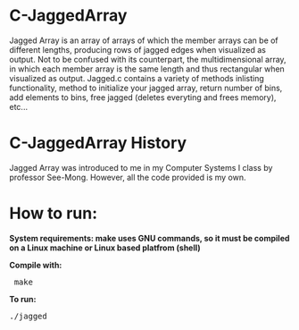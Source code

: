 # C-JaggedArray #

Jagged Array is an array of arrays of which the member arrays can be of different lengths, producing rows of jagged edges when visualized as output. Not to be confused with its counterpart, the multidimensional array, in which each member array is the same length and thus rectangular when visualized as output. Jagged.c contains a variety of methods inlisting functionality, method to initialize your jagged array, return number of bins, add elements to bins, free jagged (deletes everyting and frees memory), etc...

# C-JaggedArray History #

Jagged Array was introduced to me in my Computer Systems I class by professor See-Mong. However, all the code provided is my own.

# How to run: #

<b> System requirements: make uses GNU commands, so it must be compiled on a Linux machine or Linux based platfrom (shell) </b>

<b>Compile with:</b>
<pre> make </pre>

<b>To run:</b>
<pre>./jagged</pre>
